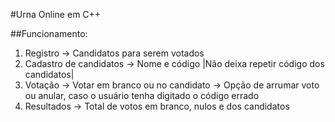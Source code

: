 #Urna Online em C++ 

##Funcionamento:
1. Registro -> Candidatos para serem votados
2. Cadastro de candidatos -> Nome e código |Não deixa repetir código dos candidatos|
3. Votação -> Votar em branco ou no candidato -> Opção de arrumar voto ou anular, caso o usuário tenha digitado o código errado
4. Resultados -> Total de votos em branco, nulos e dos candidatos
